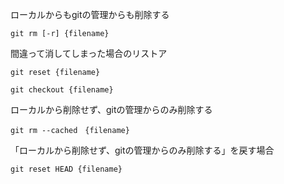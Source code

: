 ローカルからもgitの管理からも削除する
```
git rm [-r] {filename}
```

間違って消してしまった場合のリストア
```
git reset {filename}

git checkout {filename}
```


ローカルから削除せず、gitの管理からのみ削除する
```
git rm --cached　{filename}
```

「ローカルから削除せず、gitの管理からのみ削除する」を戻す場合

```
git reset HEAD {filename}
```

